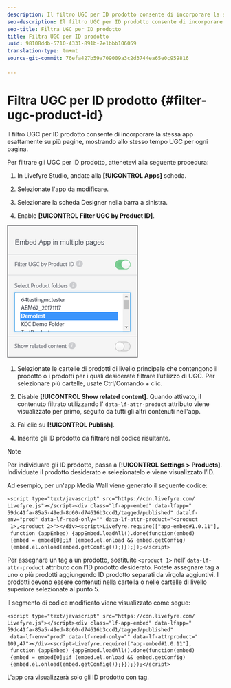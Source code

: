 ```yaml
---
description: Il filtro UGC per ID prodotto consente di incorporare la stessa app esattamente su più pagine, mostrando allo stesso tempo UGC per ogni pagina.
seo-description: Il filtro UGC per ID prodotto consente di incorporare la stessa app esattamente su più pagine, mostrando allo stesso tempo UGC per ogni pagina.
seo-title: Filtra UGC per ID prodotto
title: Filtra UGC per ID prodotto
uuid: 98108ddb-5710-4331-891b-7e1bbb106059
translation-type: tm+mt
source-git-commit: 76efa427b59a709009a3c2d3744ea65e0c959816

---
```



# Filtra UGC per ID prodotto {#filter-ugc-product-id}

Il filtro UGC per ID prodotto consente di incorporare la stessa app esattamente su più pagine, mostrando allo stesso tempo UGC per ogni pagina.

Per filtrare gli UGC per ID prodotto, attenetevi alla seguente procedura:

1. In Livefyre Studio, andate alla **[!UICONTROL Apps]** scheda.

1. Selezionate l'app da modificare.

1. Selezionare la scheda Designer nella barra a sinistra.

1. Enable **[!UICONTROL Filter UGC by Product ID]**.

![](assets/filter-ugc-product-id.png)

1. Selezionate le cartelle di prodotti di livello principale che contengono il prodotto o i prodotti per i quali desiderate filtrare l’utilizzo di UGC.
Per selezionare più cartelle, usate Ctrl/Comando + clic.

1. Disable **[!UICONTROL Show related content]**.
Quando attivato, il contenuto filtrato utilizzando l' `data-lf-attr-product` attributo viene visualizzato per primo, seguito da tutti gli altri contenuti nell'app.

1. Fai clic su **[!UICONTROL Publish]**.

1. Inserite gli ID prodotto da filtrare nel codice risultante.

>[!NOTE]
>
>Per individuare gli ID prodotto, passa a **[!UICONTROL Settings > Products]**. Individuate il prodotto desiderato e selezionatelo e viene visualizzato l’ID.

Ad esempio, per un'app Media Wall viene generato il seguente codice:

```
<script type="text/javascript" src="https://cdn.livefyre.com/
Livefyre.js"></script><div class="lf-app-embed" data-lfapp="
59dc41fa-85a5-49ed-8d60-d74616b3ccd1/tagged/published" datalf-
env="prod" data-lf-read-only="" data-lf-attr-product="<product
 1>,<product 2>"></div><script>Livefyre.require(["app-embed#1.0.11"],
 function (appEmbed) {appEmbed.loadAll().done(function(embed)
 {embed = embed[0];if (embed.el.onload && embed.getConfig)
 {embed.el.onload(embed.getConfig());}});});</script>
```

Per assegnare un tag a un prodotto, sostituite `<product 1>` nell’ `data-lf-attr-product` attributo con l’ID prodotto desiderato. Potete assegnare tag a uno o più prodotti aggiungendo ID prodotto separati da virgola aggiuntivi. I prodotti devono essere contenuti nella cartella o nelle cartelle di livello superiore selezionate al punto 5.

Il segmento di codice modificato viene visualizzato come segue:

```
<script type="text/javascript" src="https://cdn.livefyre.com/
Livefyre.js"></script><div class="lf-app-embed" data-lfapp="
59dc41fa-85a5-49ed-8d60-d74616b3ccd1/tagged/published"
 data-lf-env="prod" data-lf-read-only="" data-lf-attrproduct="
109,47"></div><script>Livefyre.require(["app-embed#1.0.11"],
 function (appEmbed) {appEmbed.loadAll().done(function(embed)
 {embed = embed[0];if (embed.el.onload && embed.getConfig)
 {embed.el.onload(embed.getConfig());}});});</script>
```

L'app ora visualizzerà solo gli ID prodotto con tag.
